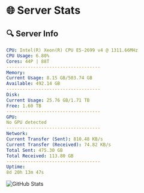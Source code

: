 # 🌐 Server Stats
## 🔍 Server Info
```yaml
CPU: Intel(R) Xeon(R) CPU E5-2699 v4 @ 1311.66MHz
CPU Usage: 6.80%
Cores: 44P | 88T
-----------------------------------
Memory:
Current Usage: 8.15 GB/503.74 GB
Available: 492.14 GB
-----------------------------------
Disk:
Current Usage: 25.76 GB/1.71 TB
Free: 1.60 TB
-----------------------------------
GPU:
No GPU detected
-----------------------------------
Network:
Current Transfer (Sent): 810.48 KB/s
Current Transfer (Received): 74.82 KB/s
Total Sent: 475.30 GB
Total Received: 113.80 GB
-----------------------------------
Uptime:
8d 20h 13m 47s
```
![GitHub Stats](https://img.shields.io/badge/Updated-2025-04-28_13:22:35-blue)